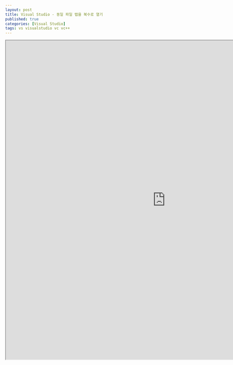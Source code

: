```yaml
---
layout: post
title: Visual Studio - 동일 파일 탭을 복수로 열기
published: true
categories: [Visual Studio]
tags: vs visualstudio vc vc++
---
```

<iframe width="1024" height="1024" src="https://docs.google.com/document/d/e/2PACX-1vSD0k55fpK2sZpy_P-y1uOficrClgqJhdnuSayxHzG15DR9h1abjxiQBmWe8nc5iAC6MHZ9pPs-lzbk/pub?embedded=true"></iframe>    
  
